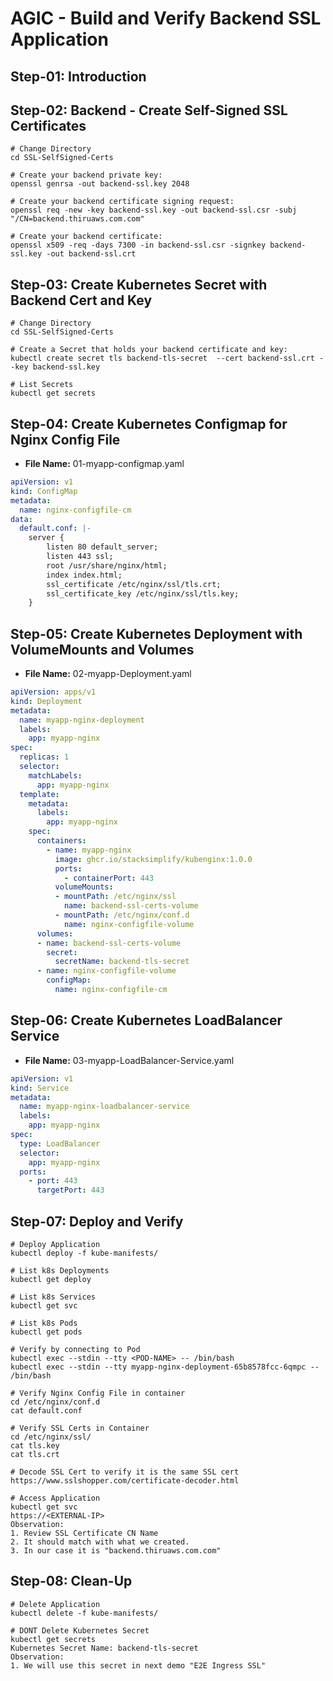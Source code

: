# AGIC - Build and Verify Backend SSL Application

## Step-01: Introduction


## Step-02: Backend - Create Self-Signed SSL Certificates 
```t
# Change Directory 
cd SSL-SelfSigned-Certs

# Create your backend private key:
openssl genrsa -out backend-ssl.key 2048

# Create your backend certificate signing request:
openssl req -new -key backend-ssl.key -out backend-ssl.csr -subj "/CN=backend.thiruaws.com.com"

# Create your backend certificate:
openssl x509 -req -days 7300 -in backend-ssl.csr -signkey backend-ssl.key -out backend-ssl.crt
```

## Step-03: Create Kubernetes Secret with  Backend Cert and Key
```t
# Change Directory 
cd SSL-SelfSigned-Certs

# Create a Secret that holds your backend certificate and key:
kubectl create secret tls backend-tls-secret  --cert backend-ssl.crt --key backend-ssl.key

# List Secrets
kubectl get secrets
```

## Step-04: Create Kubernetes Configmap for Nginx Config File
- **File Name:** 01-myapp-configmap.yaml
```yaml
apiVersion: v1
kind: ConfigMap
metadata:
  name: nginx-configfile-cm
data:
  default.conf: |-
    server {
        listen 80 default_server;
        listen 443 ssl;
        root /usr/share/nginx/html;
        index index.html;
        ssl_certificate /etc/nginx/ssl/tls.crt;
        ssl_certificate_key /etc/nginx/ssl/tls.key;
    }
```

## Step-05: Create Kubernetes Deployment with VolumeMounts and Volumes
- **File Name:** 02-myapp-Deployment.yaml
```yaml
apiVersion: apps/v1
kind: Deployment
metadata:
  name: myapp-nginx-deployment
  labels:
    app: myapp-nginx
spec:
  replicas: 1
  selector:
    matchLabels:
      app: myapp-nginx
  template:
    metadata:
      labels:
        app: myapp-nginx
    spec:
      containers:
        - name: myapp-nginx
          image: ghcr.io/stacksimplify/kubenginx:1.0.0
          ports:
            - containerPort: 443
          volumeMounts:
          - mountPath: /etc/nginx/ssl
            name: backend-ssl-certs-volume
          - mountPath: /etc/nginx/conf.d
            name: nginx-configfile-volume
      volumes:
      - name: backend-ssl-certs-volume
        secret:
          secretName: backend-tls-secret
      - name: nginx-configfile-volume
        configMap:
          name: nginx-configfile-cm
```

## Step-06: Create Kubernetes LoadBalancer Service
- **File Name:** 03-myapp-LoadBalancer-Service.yaml
```yaml
apiVersion: v1
kind: Service
metadata:
  name: myapp-nginx-loadbalancer-service
  labels:
    app: myapp-nginx
spec:
  type: LoadBalancer
  selector:
    app: myapp-nginx
  ports:
    - port: 443
      targetPort: 443
```

## Step-07: Deploy and Verify
```t
# Deploy Application
kubectl deploy -f kube-manifests/

# List k8s Deployments
kubectl get deploy

# List k8s Services
kubectl get svc

# List k8s Pods
kubectl get pods

# Verify by connecting to Pod
kubectl exec --stdin --tty <POD-NAME> -- /bin/bash
kubectl exec --stdin --tty myapp-nginx-deployment-65b8578fcc-6qmpc -- /bin/bash

# Verify Nginx Config File in container 
cd /etc/nginx/conf.d
cat default.conf

# Verify SSL Certs in Container 
cd /etc/nginx/ssl/
cat tls.key
cat tls.crt

# Decode SSL Cert to verify it is the same SSL cert
https://www.sslshopper.com/certificate-decoder.html

# Access Application
kubectl get svc
https://<EXTERNAL-IP>
Observation:
1. Review SSL Certificate CN Name
2. It should match with what we created.
3. In our case it is "backend.thiruaws.com.com"
```

## Step-08: Clean-Up
```t
# Delete Application
kubectl delete -f kube-manifests/

# DONT Delete Kubernetes Secret
kubectl get secrets
Kubernetes Secret Name: backend-tls-secret  
Observation:
1. We will use this secret in next demo "E2E Ingress SSL"
```

